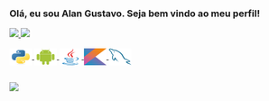### Olá, eu sou Alan Gustavo. Seja bem vindo ao meu perfil!

 <div>
  <a href="https://github.com/AlanGustav0">
  <img height="180em" src="https://github-readme-stats.vercel.app/api?username=AlanGustav0&show_icons=true&theme=dark&include_all_commits=true&count_private=true"/>
  <img height="180em" src="https://github-readme-stats.vercel.app/api/top-langs/?username=AlanGustav0&layout=compact&langs_count=7&theme=dark"/>
</div>
  
  <div style="display: inline_block"><br>
  <img align="center" alt="Alan-Python" height="30" width="40" src="https://raw.githubusercontent.com/devicons/devicon/master/icons/python/python-original.svg">
  <img align="center" alt="Alan-Android" height="30" width="40" src="https://raw.githubusercontent.com/devicons/devicon/master/icons/android/android-original.svg">
  <img align="center" alt="Alan-Java" height="30" width="40" src="https://raw.githubusercontent.com/devicons/devicon/master/icons/java/java-original.svg">
  <img align="center" alt="Alan-Kotlin" height="30" width="40" src="https://raw.githubusercontent.com/devicons/devicon/master/icons/kotlin/kotlin-original.svg">
  <img align="center" alt="Alan-Mysql" height="30" width="40" src="https://raw.githubusercontent.com/devicons/devicon/master/icons/mysql/mysql-original.svg">
</div>
  
  ##
  
  <a href="https://www.linkedin.com/in/alan-gustavo-bp/" target="_blank"><img src="https://img.shields.io/badge/LinkedIn-0077B5?style=for-the-badge&logo=linkedin&logoColor=white" target="_blank"></a> 

